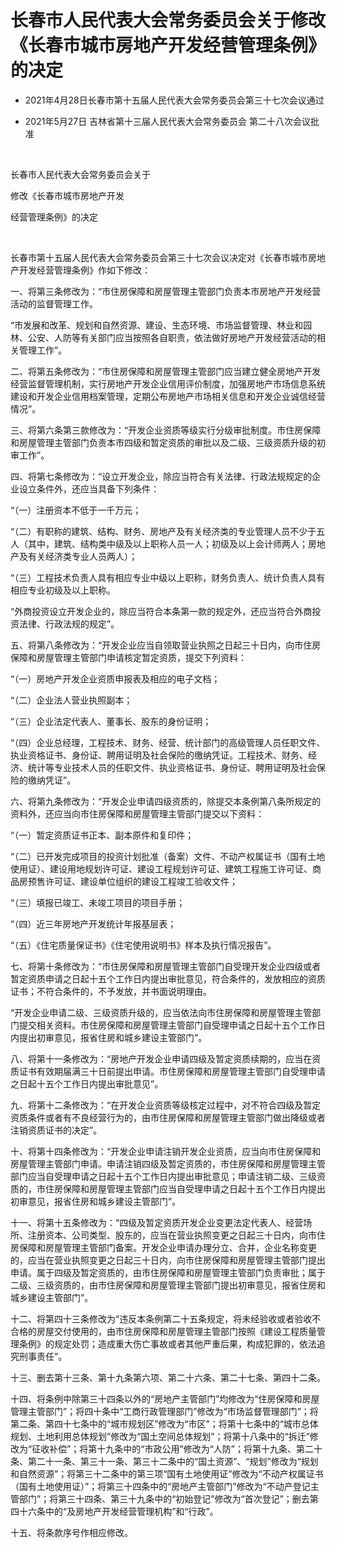 # 长春市人民代表大会常务委员会关于修改《长春市城市房地产开发经营管理条例》的决定

- 2021年4月28日长春市第十五届人民代表大会常务委员会第三十七次会议通过

- 2021年5月27日
  吉林省第十三届人民代表大会常务委员会
  第二十八次会议批准

<!-- INFO END -->

​

长春市人民代表大会常务委员会关于

修改《长春市城市房地产开发

经营管理条例》的决定

​

长春市第十五届人民代表大会常务委员会第三十七次会议决定对《长春市城市房地产开发经营管理条例》作如下修改：

一、将第三条修改为：“市住房保障和房屋管理主管部门负责本市房地产开发经营活动的监督管理工作。

“市发展和改革、规划和自然资源、建设、生态环境、市场监督管理、林业和园林、公安、人防等有关部门应当按照各自职责，依法做好房地产开发经营活动的相关管理工作”。

二、将第五条修改为：“市住房保障和房屋管理主管部门应当建立健全房地产开发经营监督管理机制，实行房地产开发企业信用评价制度，加强房地产市场信息系统建设和开发企业信用档案管理，定期公布房地产市场相关信息和开发企业诚信经营情况”。

三、将第六条第三款修改为：“开发企业资质等级实行分级审批制度。市住房保障和房屋管理主管部门负责本市四级和暂定资质的审批以及二级、三级资质升级的初审工作”。

四、将第七条修改为：“设立开发企业，除应当符合有关法律、行政法规规定的企业设立条件外，还应当具备下列条件：

“（一）注册资本不低于一千万元；

“（二）有职称的建筑、结构、财务、房地产及有关经济类的专业管理人员不少于五人（其中，建筑、结构类中级及以上职称人员一人；初级及以上会计师两人；房地产及有关经济类专业人员两人）；

“（三）工程技术负责人具有相应专业中级以上职称，财务负责人、统计负责人具有相应专业初级及以上职称。

“外商投资设立开发企业的，除应当符合本条第一款的规定外，还应当符合外商投资法律、行政法规的规定”。

五、将第八条修改为：“开发企业应当自领取营业执照之日起三十日内，向市住房保障和房屋管理主管部门申请核定暂定资质，提交下列资料：

“（一）房地产开发企业资质申报表及相应的电子文档；

“（二）企业法人营业执照副本；

“（三）企业法定代表人、董事长、股东的身份证明；

“（四）企业总经理，工程技术、财务、经营、统计部门的高级管理人员任职文件、执业资格证书、身份证、聘用证明及社会保险的缴纳凭证。工程技术、财务、经济、统计等专业技术人员的任职文件、执业资格证书、身份证、聘用证明及社会保险的缴纳凭证”。

六、将第九条修改为：“开发企业申请四级资质的，除提交本条例第八条所规定的资料外，还应当向市住房保障和房屋管理主管部门提交以下资料：

“（一）暂定资质证书正本、副本原件和复印件；

“（二）已开发完成项目的投资计划批准（备案）文件、不动产权属证书（国有土地使用证）、建设用地规划许可证、建设工程规划许可证、建筑工程施工许可证、商品房预售许可证、建设单位组织的建设工程竣工验收文件；

“（三）填报已竣工、未竣工项目的项目手册；

“（四）近三年房地产开发统计年报基层表；

“（五）《住宅质量保证书》《住宅使用说明书》样本及执行情况报告”。

七、将第十条修改为：“市住房保障和房屋管理主管部门自受理开发企业四级或者暂定资质申请之日起十五个工作日内提出审批意见，符合条件的，发放相应的资质证书；不符合条件的，不予发放，并书面说明理由。

“开发企业申请二级、三级资质升级的，应当依法向市住房保障和房屋管理主管部门提交相关资料。市住房保障和房屋管理主管部门自受理申请之日起十五个工作日内提出初审意见，报省住房和城乡建设主管部门”。

八、将第十一条修改为：“房地产开发企业申请四级及暂定资质续期的，应当在资质证书有效期届满三十日前提出申请。市住房保障和房屋管理主管部门自受理申请之日起十五个工作日内提出审批意见”。

九、将第十二条修改为：“在开发企业资质等级核定过程中，对不符合四级及暂定资质条件或者有不良经营行为的，由市住房保障和房屋管理主管部门做出降级或者注销资质证书的决定”。

十、将第十四条修改为：“开发企业申请注销开发企业资质，应当向市住房保障和房屋管理主管部门申请。申请注销四级及暂定资质的，市住房保障和房屋管理主管部门应当自受理申请之日起十五个工作日内提出审批意见；申请注销二级、三级资质的，市住房保障和房屋管理主管部门应当自受理申请之日起十五个工作日内提出初审意见，报省住房和城乡建设主管部门”。

十一、将第十五条修改为：“四级及暂定资质开发企业变更法定代表人、经营场所、注册资本、公司类型、股东的，应当在营业执照变更之日起三十日内，向市住房保障和房屋管理主管部门备案。开发企业申请办理分立、合并，企业名称变更的，应当在营业执照变更之日起三十日内，向市住房保障和房屋管理主管部门提出申请。属于四级及暂定资质的，由市住房保障和房屋管理主管部门负责审批；属于二级、三级资质的，由市住房保障和房屋管理主管部门提出初审意见，报省住房和城乡建设主管部门”。

十二、将第四十三条修改为“违反本条例第二十五条规定，将未经验收或者验收不合格的房屋交付使用的，由市住房保障和房屋管理主管部门按照《建设工程质量管理条例》的规定处罚；造成重大伤亡事故或者其他严重后果，构成犯罪的，依法追究刑事责任”。

十三、删去第十三条、第十九条第六项、第二十六条、第二十七条、第四十二条。

十四、将条例中除第三十四条以外的“房地产主管部门”均修改为“住房保障和房屋管理主管部门”；将四十条中“工商行政管理部门”修改为“市场监督管理部门”；将第二条、第四十七条中的“城市规划区”修改为“市区”；将第十七条中的“城市总体规划、土地利用总体规划”修改为“国土空间总体规划”；将第十八条中的“拆迁”修改为“征收补偿”；将第十九条中的“市政公用”修改为“人防”；将第十九条、第二十条、第二十一条、第三十一条、第三十二条中的“国土资源”、“规划”修改为“规划和自然资源”；将第三十二条中的第三项“国有土地使用证”修改为“不动产权属证书（国有土地使用证）”；将第三十四条中的“房地产主管部门”修改为“不动产登记主管部门”；将第三十四条、第三十九条中的“初始登记”修改为“首次登记”；删去第四十六条中的“及房地产开发经营管理机构”和“行政”。

十五、将条款序号作相应修改。
